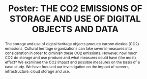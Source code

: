 ---
abstract: The storage and use of digital heritage objects produce carbon dioxide (CO2)
  emissions. Cultural heritage organizations can take several measures into consideration
  in order to diminish these CO2 emissions. However, how much CO2 do storage and use
  produce and what measures could have (the most) effect? We examined the CO2 impact
  and possible measures on the basis of a case study. We have focused our investigation
  on the impact of servers, infrastructure, cloud storage and use.
creators:
- van Zwol, Tamara
date: null
document_url: https://az659834.vo.msecnd.net/eventsairwesteuprod/production-inconference-public/c6f492ed7e32490c9d54b75fd5a3b5b3
grand_parent: iPRES
institutions:
- Sound & Vision
keywords:
- sustainability
- storage
- carbon dioxide emissions
landing_page_url: null
language: eng
layout: publication
license: CC-BY 4.0 International
notes_url: null
parent: iPRES 2022
presentation_url: null
publication_type: poster
size: null
source_name: iPRES
title: 'Poster: THE CO2 EMISSIONS OF STORAGE AND USE OF DIGITAL OBJECTS AND DATA'
year: 2022
---
